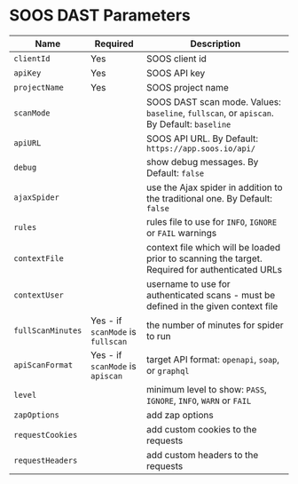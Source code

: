 # SOOS DAST Parameters


| Name                                       | Required                          | Description                                                                                     |
|--------------------------------------------|-----------------------------------|-------------------------------------------------------------------------------------------------|
| `clientId`                                 | Yes                               | SOOS client id                                                                                  |
| `apiKey`                                   | Yes                               | SOOS API key                                                                                    |
| `projectName`                              | Yes                               | SOOS project name                                                                               |
| `scanMode`                                 |                                   | SOOS DAST scan mode. Values: `baseline`, `fullscan`, or `apiscan`. By Default: `baseline`       |
| `apiURL`                                   |                                   | SOOS API URL. By Default: `https://app.soos.io/api/`                                            |
| `debug`                                    |                                   | show debug messages. By Default: `false`                                                        |
| `ajaxSpider`                               |                                   | use the Ajax spider in addition to the traditional one. By Default: `false`                     |
| `rules`                                    |                                   | rules file to use for `INFO`, `IGNORE` or `FAIL` warnings                                       |
| `contextFile`                              |                                   | context file which will be loaded prior to scanning the target. Required for authenticated URLs |
| `contextUser`                              |                                   | username to use for authenticated scans - must be defined in the given context file             |
| `fullScanMinutes`                          | Yes - if `scanMode` is `fullscan` | the number of minutes for spider to run                                                         |
| `apiScanFormat`                            | Yes - if `scanMode` is `apiscan`  | target API format: `openapi`, `soap`, or `graphql`                                              |
| `level`                                    |                                   | minimum level to show: `PASS`, `IGNORE`, `INFO`, `WARN` or `FAIL`                               |
| `zapOptions`                               |                                   | add zap options                                                                                 |
| `requestCookies`                           |                                   | add custom cookies to the requests                                                              |
| `requestHeaders`                           |                                   | add custom headers to the requests                                                              |
